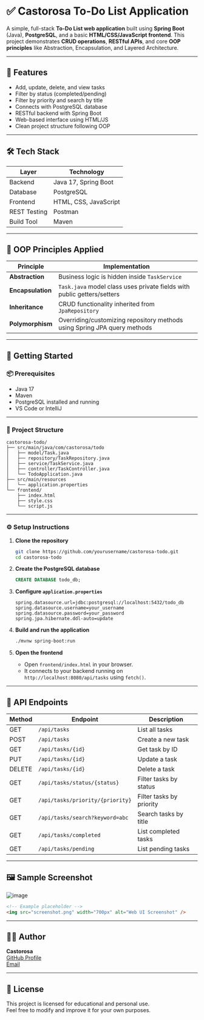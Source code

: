 # ✅ Castorosa To-Do List Application

A simple, full-stack **To-Do List web application** built using **Spring Boot** (Java), **PostgreSQL**, and a basic **HTML/CSS/JavaScript frontend**. This project demonstrates **CRUD operations**, **RESTful APIs**, and core **OOP principles** like Abstraction, Encapsulation, and Layered Architecture.

---

## 📌 Features

- Add, update, delete, and view tasks
- Filter by status (completed/pending)
- Filter by priority and search by title
- Connects with PostgreSQL database
- RESTful backend with Spring Boot
- Web-based interface using HTML/JS
- Clean project structure following OOP

---

## 🛠 Tech Stack

| Layer        | Technology            |
|--------------|-----------------------|
| Backend      | Java 17, Spring Boot  |
| Database     | PostgreSQL            |
| Frontend     | HTML, CSS, JavaScript |
| REST Testing | Postman               |
| Build Tool   | Maven                 |

---

## 🧠 OOP Principles Applied

| Principle        | Implementation                                                                 |
|------------------|---------------------------------------------------------------------------------|
| **Abstraction**  | Business logic is hidden inside `TaskService`                                   |
| **Encapsulation**| `Task.java` model class uses private fields with public getters/setters         |
| **Inheritance**  | CRUD functionality inherited from `JpaRepository`                               |
| **Polymorphism** | Overriding/customizing repository methods using Spring JPA query methods        |

---

## 🚀 Getting Started

### 📦 Prerequisites

- Java 17
- Maven
- PostgreSQL installed and running
- VS Code or IntelliJ

---

### 🧱 Project Structure

```
castorosa-todo/
├── src/main/java/com/castorosa/todo
│   ├── model/Task.java
│   ├── repository/TaskRepository.java
│   ├── service/TaskService.java
│   ├── controller/TaskController.java
│   └── TodoApplication.java
├── src/main/resources
│   └── application.properties
└── frontend/
    ├── index.html
    ├── style.css
    └── script.js
```

---

### ⚙️ Setup Instructions

1. **Clone the repository**
   ```bash
   git clone https://github.com/yourusername/castorosa-todo.git
   cd castorosa-todo
   ```

2. **Create the PostgreSQL database**
   ```sql
   CREATE DATABASE todo_db;
   ```

3. **Configure `application.properties`**
   ```properties
   spring.datasource.url=jdbc:postgresql://localhost:5432/todo_db
   spring.datasource.username=your_username
   spring.datasource.password=your_password
   spring.jpa.hibernate.ddl-auto=update
   ```

4. **Build and run the application**
   ```bash
   ./mvnw spring-boot:run
   ```

5. **Open the frontend**
   - Open `frontend/index.html` in your browser.
   - It connects to your backend running on `http://localhost:8080/api/tasks` using `fetch()`.

---

## 📮 API Endpoints

| Method | Endpoint                         | Description              |
| ------ | -------------------------------- | ------------------------ |
| GET    | `/api/tasks`                     | List all tasks           |
| POST   | `/api/tasks`                     | Create a new task        |
| GET    | `/api/tasks/{id}`                | Get task by ID           |
| PUT    | `/api/tasks/{id}`                | Update a task            |
| DELETE | `/api/tasks/{id}`                | Delete a task            |
| GET    | `/api/tasks/status/{status}`     | Filter tasks by status   |
| GET    | `/api/tasks/priority/{priority}` | Filter tasks by priority |
| GET    | `/api/tasks/search?keyword=abc`  | Search tasks by title    |
| GET    | `/api/tasks/completed`           | List completed tasks     |
| GET    | `/api/tasks/pending`             | List pending tasks       |

---

## 🖼 Sample Screenshot

![image](https://github.com/user-attachments/assets/e269cf0c-870f-4f7e-9c5e-36eae0b54c4c)

```html
<!-- Example placeholder -->
<img src="screenshot.png" width="700px" alt="Web UI Screenshot" />
```

---

## 🧑‍💻 Author

**Castorosa**  
[GitHub Profile](https://github.com/gabrieljumanne)  
[Email](mailto:your-email@example.com)

---

## 📜 License

This project is licensed for educational and personal use.  
Feel free to modify and improve it for your own purposes.
